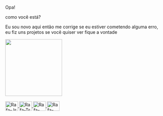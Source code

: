 Opa!

como você está?

 Eu sou novo aqui então me corrige se eu estiver cometendo alguma erro, eu fiz uns projetos se você quiser ver fique a vontade 

<div align="left">
  <a href="https://github.com/KaertBarcelos">
  <img height="180em" src="https://github-readme-stats.vercel.app/api?username=KaertBarcelos&show_icons=true&theme=dark&include_all_commits=true&count_private=true"/>
</div>

 <div style="display: inline_block"><br>
  <img align="center" alt="Rafa-Js" height="30" width="40" src="https://cdn.jsdelivr.net/gh/devicons/devicon/icons/pycharm/pycharm-original-wordmark.svg" />
  <img align="center" alt="Rafa-Ts" height="30" width="40" src="https://cdn.jsdelivr.net/gh/devicons/devicon/icons/python/python-original.svg" />
  <img align="center" alt="Rafa-React" height="30" width="40" src="https://cdn.jsdelivr.net/gh/devicons/devicon/icons/visualstudio/visualstudio-plain.svg" />
  <img align="center" alt="Rafa-HTML" height="30" width="40" src="https://cdn.jsdelivr.net/gh/devicons/devicon/icons/html5/html5-original-wordmark.svg" />
</div>
  
  ##

